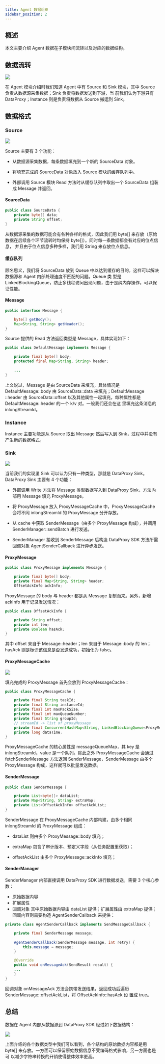 ```yaml
---
title: Agent 数据组织
sidebar_position: 2
---
```

## 概述
本文主要介绍 Agent 数据在子模块间流转以及对应的数据结构。
## 数据流转
![](img/agent_1.png)

在 Agent 模块介绍时我们知道 Agent 中有 Source 和 Sink 模块，其中 Source 负责从数据源采集数据；Sink 负责将数据发送到下游，当
前我们认为下游只有 DataProxy；Instance 则是负责将数据从 Source 搬运到 Sink。
## 数据格式
### Source
![](img/source_1.png)

Source 主要有 3 个功能：

- 从数据源采集数据，每条数据填充到一个新的 SourceData 对象。

- 将填充完成的 SourceData 对象放入 Source 模块的缓存队列中。

- 外部调用 Source 模块 Read 方法时从缓存队列中取出一个 SourceData 组装成 Message 并返回。
#### SourceData
```java 
public class SourceData {
    private byte[] data;
    private String offset;
}
```
从数据源采集的数据可能会有各种各样的格式，因此我们用 byte[] 来存放（原始数据在后续各个环节流转时均保持 byte[]）。同时每一条数据都会有对应的位点信息，
并且由于位点信息多种多样，我们用 String 来存放位点信息。
#### 缓存队列
顾名思义，我们将 SourceData 放到 Queue 中以达到缓存的目的，这样可以解决数据源和 Agent 内部处理速度不匹配的问题。Queue 类
型是 LinkedBlockingQueue，防止多线程访问出现问题，由于是纯内存操作，可以保证性能。
#### Message 
```java
public interface Message {

    byte[] getBody();
    Map<String, String> getHeader();
}
```
Source 提供的 Read 方法返回类型是 Message，具体实现如下：
```java
public class DefaultMessage implements Message {

    private final byte[] body;
    protected final Map<String, String> header;
    
    ...
}
```
上文说过，Message 是由 SourceData 来填充，具体情况是 DefaultMessage::body 由 SourceData::data 来填充；DefaultMessage
::header 由 SourceData::offset 以及其他属性一起填充，每种属性都是 DefaultMessage::header 的一个 k/v 对。一般我们还会在这
里填充这条消息的 inlongStreamId。
### Instance
Instance 主要功能是从 Source 取出 Message 然后写入到 Sink，过程中并没有产生新的数据格式。
### Sink
![](img/sink_1.png)

当前我们的实现里 Sink 可以认为只有一种类型，那就是 DataProxy Sink。DataProxy Sink 主要有 4 个功能：

- 外部调用 Write 方法将 Message 类型数据写入到 DataProxy Sink，方法内部用 Message 填充 ProxyMessage。

- 将 ProxyMessage 放入 ProxyMessageCache 中，ProxyMessageCache 会将不同 inlongStreamId 的 ProxyMessage 分开存放。

- 从 cache 中获取 SenderMessage（由多个 ProxyMessage 构成），并调用 SenderManager::sendBatch 进行发送。

- SenderManager 接收到 SenderMessage 后构造 DataProxy SDK 方法所需回调对象 AgentSenderCallback 进行异步发送。

#### ProxyMessage
```java
public class ProxyMessage implements Message {

    private final byte[] body;
    private final Map<String, String> header;
    OffsetAckInfo ackInfo;
```
ProxyMessage 的 body 与 header 都是从 Message 复制而来。另外，新增 ackInfo 用于记录发送情况：
```java
public class OffsetAckInfo {

    private String offset;
    private int len;
    private Boolean hasAck;
}
```
其中 offset 来自于 Message::header；len 来自于 Message::body 的 len；hasAck 则是标识该信息是否发送成功，初始化为 false。
#### ProxyMessageCache
![](img/cache_1.png)

填充完成的 ProxyMessage 首先会放到 ProxyMessageCache：
```java
public class ProxyMessageCache {

    private final String taskId;
    private final String instanceId;
    private final int maxPackSize;
    private final int maxQueueNumber;
    private final String groupId;
    // streamId -> list of proxyMessage
    private final ConcurrentHashMap<String, LinkedBlockingQueue<ProxyMessage>> messageQueueMap;
    private long dataTime;
}
```
ProxyMessageCache 的核心属性是 messageQueueMap，其 key 是 inlongStreamId，value 是一个队列。除此之外 ProxyMessageCache 
会通过 fetchSenderMessage 方法返回 SenderMessage，SenderMessage 由多个 ProxyMessage 构成，这样就可以批量发送数据。
#### SenderMessage
```java
public class SenderMessage {

    private List<byte[]> dataList;
    private Map<String, String> extraMap;
    private List<OffsetAckInfo> offsetAckList;
}
```

SenderMessage 在 ProxyMessageCache 内部构建，由多个相同 inlongStreamId 的 ProxyMessage 组成：

- dataList 则由多个 ProxyMessage::body 填充；

- extraMap 包含了审计版本、预定义字段（从任务配置里获取）；

- offsetAckList 由多个 ProxyMessage::ackInfo 填充；
#### SenderManager
SenderManager 内部直接调用 DataProxy SDK 进行数据发送，需要 3 个核心参数：
- 原始数据内容
- 扩展属性
- 回调对象
其中原始数据内容由 dataList 提供；扩展属性由 extraMap 提供；回调内容则需要构造 AgentSenderCallback 来提供：
```java
private class AgentSenderCallback implements SendMessageCallback {

    private final SenderMessage message;
  
    AgentSenderCallback(SenderMessage message, int retry) {
        this.message = message;
    }

    @Override
    public void onMessageAck(SendResult result) {
    ...
    }
}
```
回调对象 onMessageAck 方法会携带发送结果，返回成功后遍历 SenderMessage::offsetAckList，将 OffsetAckInfo::hasAck 设
置成 true。
## 总结
数据在 Agent 内部从数据源到 DataProxy SDK 经过如下数据结构：

![](img/total.png)

上面介绍的各个数据类型中我们可以看到，各个结构的原始数据内容都是用 byte[] 来存放。一方面可以保留原始数据信息不受编码格式影响，另一方面也是可
以减少字符串转换的开销使得整体效率更高。
